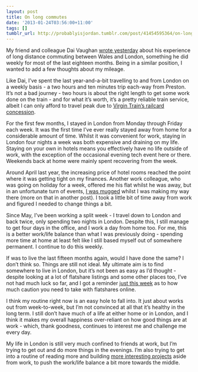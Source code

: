 ```yaml
---
layout: post
title: On long commutes
date: '2013-01-24T03:56:00+11:00'
tags: []
tumblr_url: http://probablyisjordan.tumblr.com/post/41454595364/on-long-commutes
---
```

<p>My friend and colleague Dai Vaughan <a href="http://daibach.co.uk/2013/01/surviving-long-distance-commuting/">wrote yesterday</a> about his experience of long distance commuting between Wales and London, something he did weekly for most of the last eighteen months. Being in a similar position, I wanted to add a few thoughts about my mileage.</p>

<p>Like Dai, I&rsquo;ve spent the last year-and-a-bit travelling to and from London on a weekly basis - a two hours and ten minutes trip each-way from Preston. It&rsquo;s not a bad journey - two hours is about the right length to get some work done on the train - and for what it&rsquo;s worth, it&rsquo;s a pretty reliable train service, albeit I can only afford to travel peak due to <a href="http://brokentransport.wordpress.com/2012/03/01/virgin-trains-about-off-peak-ticket-easement-for-railcard-holders/">Virgin Train&rsquo;s railcard concession</a>.</p>

<p>For the first few months, I stayed in London from Monday through Friday each week. It was the first time I&rsquo;ve ever really stayed away from home for a considerable amount of time. Whilst it was convenient for work, staying in London four nights a week was both expensive and draining on my life. Staying on your own in hotels means you effectively have no life outside of work, with the exception of the occasional evening tech event here or there. Weekends back at home were mainly spent recovering from the week.</p>

<p>Around April last year, the increasing price of hotel rooms reached the point where it was getting tight on my finances. Another work colleague, who was going on holiday for a week, offered me his flat whilst he was away, but in an unfortunate turn of events, <a href="https://twitter.com/1jh/statuses/192027271551385601">I was mugged</a> whilst I was making my way there (more on that in another post). I took a little bit of time away from work and figured I needed to change things a bit.</p>

<p>Since May, I&rsquo;ve been working a split week - I travel down to London and back twice, only spending two nights in London. Despite this, I still manage to get four days in the office, and I work a day from home too. For me, this is a better work/life balance than what I was previously doing - spending more time at home at least felt like I still based myself out of somewhere permanent. I continue to do this weekly.</p>

<p>If was to live the last fifteen months again, would I have done the same? I don&rsquo;t think so. Things are still not ideal. My ultimate aim is to find somewhere to live in London, but it&rsquo;s not been as easy as I&rsquo;d thought - despite looking at a lot of flatshare listings and some other places too, I&rsquo;ve not had much luck so far, and I got a reminder <a href="https://twitter.com/1jh/statuses/292382173464518656">just this week</a> as to how much caution you need to take with flatshares online.</p>

<p>I think my routine right now is an easy hole to fall into. It just about works out from week-to-week, but I&rsquo;m not convinced at all that it&rsquo;s healthy in the long term. I still don&rsquo;t have much of a life at either home or in London, and I think it makes my overall happiness over-reliant on how good things are at work - which, thank goodness, continues to interest me and challenge me every day.</p>

<p>My life in London is still very much confined to friends at work, but I&rsquo;m trying to get out and do more things in the evenings. I&rsquo;m also trying to get into a routine of reading more and building <a href="https://github.com/JordanHatch/anthology">more interesting projects</a> aside from work, to push the work/life balance a bit more towards the middle.</p>
